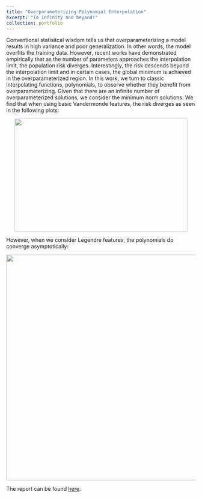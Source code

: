 ```yaml
---
title: "Overparameterizing Polynomial Interpolation"
excerpt: "To infinity and beyond!"
collection: portfolio
---
```


Conventional statisitcal wisdom tells us that overparameterizing a model results in high variance and poor generalization. In other words, the model overfits the training data. However, recent works have demonstrated empirically that as the number of parameters approaches the interpolation limit, the population risk diverges. Interestingly, the risk descends beyond the interpolation limit and in certain cases, the global minimum is achieved in the overparameterized region. In this work, we turn to classic interpolating functions, polynomials, to observe whether they benefit from overparameterizing. Given that there are an infinite number of overparameterized solutions, we consider the minimum norm solutions. We find that when using basic Vandermonde features, the risk diverges as seen in the following plots:

<p align="center">
  <img width="460" height="300" src="https://ameerd.github.io/images/Vandermonde.PNG">
</p>

However, when we consider Legendre features, the polynomials do converge asymptotically:

<p align="center">
  <img width="560" height="600" src="https://ameerd.github.io/images/Legendre.PNG">
</p>

The report can be found [here](https://ameerd.github.io/files/Polynomial_Interpolation_Report.pdf).
